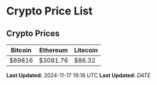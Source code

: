 # Crypto Price List

## Crypto Prices
| Bitcoin | Ethereum | Litecoin |
| ------- | -------- | -------- |
| $89816 | $3081.76 | $86.32 |
**Last Updated:** 2024-11-17 19:18 UTC
**Last Updated:** $DATE$
